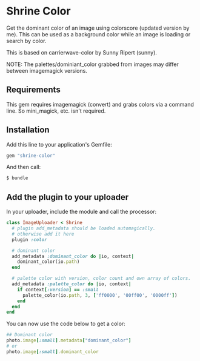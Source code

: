 Shrine Color
=================

Get the dominant color of an image using colorscore (updated version by me). This can be used as a background color while an image is loading or search by color.

This is based on carrierwave-color by Sunny Ripert (sunny).

NOTE: The palettes/dominiant_color grabbed from images may differ between imagemagick versions.

Requirements
------------

This gem requires imagemagick (convert) and grabs colors via a command line.
So mini_magick, etc. isn't required.


Installation
------------

Add this line to your application's Gemfile:

```ruby
gem "shrine-color"
```

And then call:

```sh
$ bundle
```

Add the plugin to your uploader
--------------------------------

In your uploader, include the module and call the processor:

```ruby
class ImageUploader < Shrine
  # plugin add_metadata should be loaded automagically.
  # otherwise add it here
  plugin :color

  # dominant color
  add_metadata :dominant_color do |io, context|
    dominant_color(io.path)
  end

  # palette color with version, color count and own array of colors.
  add_metadata :palette_color do |io, context|
    if context[:version] == :small
      palette_color(io.path, 3, ['ff0000', '00ff00', '0000ff'])
    end
  end
end
```

You can now use the code below to get a color:
```ruby
## Dominant color
photo.image[:small].metadata["dominant_color"]
# or
photo.image[:small].dominant_color
```
